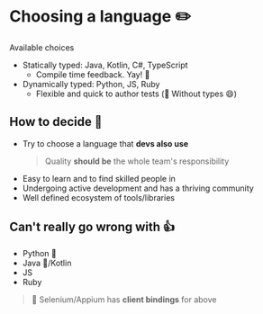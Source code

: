 # Choosing a language ✏️

Available choices

- Statically typed: Java, Kotlin, C#, TypeScript
  - Compile time feedback. Yay! 🙌
- Dynamically typed: Python, JS, Ruby
  - Flexible and quick to author tests (🤞 Without types 😄)

## How to decide 🤔

- Try to choose a language that **devs also use**
  > Quality **should be** the whole team's responsibility
- Easy to learn and to find skilled people in
- Undergoing active development and has a thriving community
- Well defined ecosystem of tools/libraries

## Can't really go wrong with 👍

- Python 🐍
- Java 🍵/Kotlin
- JS
- Ruby

> 🤫 Selenium/Appium has **client bindings** for above 
